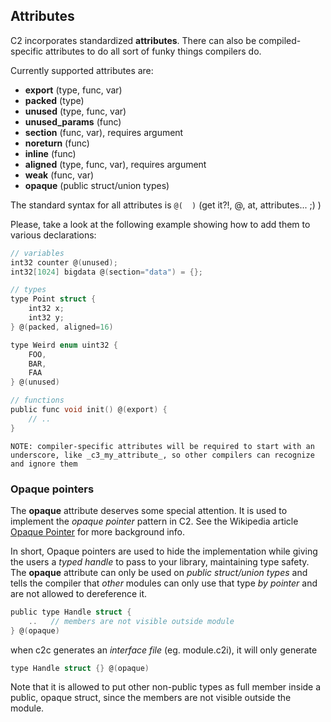 ## Attributes

C2 incorporates standardized __attributes__. There can also be compiled-specific attributes
to do all sort of funky things compilers do.

Currently supported attributes are:

* __export__ (type, func, var)
* __packed__ (type)
* __unused__ (type, func, var)
* __unused_params__ (func)
* __section__ (func, var), requires argument
* __noreturn__ (func)
* __inline__ (func)
* __aligned__ (type, func, var), requires argument
* __weak__ (func, var)
* __opaque__ (public struct/union types)

The standard syntax for all attributes is `@(  )`  (get it?!, @, at, attributes... ;) )

Please, take a look at the following example showing how to add them to various declarations:

```c
// variables
int32 counter @(unused);
int32[1024] bigdata @(section="data") = {};

// types
type Point struct {
    int32 x;
    int32 y;
} @(packed, aligned=16)

type Weird enum uint32 {
    FOO,
    BAR,
    FAA
} @(unused)

// functions
public func void init() @(export) {
    // ..
}
```

`NOTE: compiler-specific attributes will be required to start with an underscore,
like _c3_my_attribute_, so other compilers can recognize and ignore them`

### Opaque pointers

The __opaque__ attribute deserves some special attention. It is used to implement
the *opaque pointer* pattern in C2. See the Wikipedia article
[Opaque Pointer](https://en.wikipedia.org/wiki/Opaque_pointer) for more background info.

In short, Opaque pointers are used to hide the implementation while giving the users
a *typed handle* to
pass to your library, maintaining type safety. The __opaque__ attribute can only
be used on *public struct/union types* and tells the compiler that *other*
modules can only use that type *by pointer* and are not allowed to dereference it.

```c
public type Handle struct {
    ..   // members are not visible outside module
} @(opaque)
```

when c2c generates an *interface file* (eg. module.c2i), it will only generate
```c
type Handle struct {} @(opaque)
```

Note that it is allowed to put other non-public types as full member inside
a public, opaque struct, since the members are not visible outside the module.


